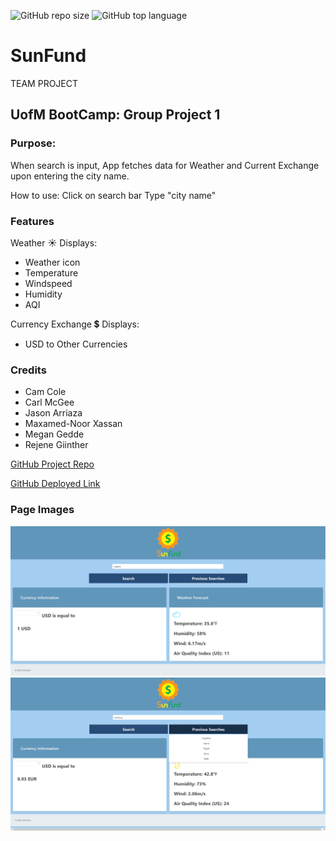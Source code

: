 ![GitHub repo size](https://img.shields.io/github/repo-size/CarlJMcGee/Project1-travel-app)
![GitHub top language](https://img.shields.io/github/languages/top/CarlJMcGee/Project1-travel-app)

# SunFund

TEAM PROJECT

## UofM BootCamp: Group Project 1

### Purpose:

When search is input, App fetches data for Weather and Current Exchange upon entering the city name.

How to use:
Click on search bar
Type "city name"

### Features

Weather ☀️ Displays:

- Weather icon
- Temperature
- Windspeed
- Humidity
- AQI

Currency Exchange 💲 Displays:

- USD to Other Currencies

### Credits

- Cam Cole
- Carl McGee
- Jason Arriaza
- Maxamed-Noor Xassan
- Megan Gedde
- Rejene Giinther

[GitHub Project Repo](https://github.com/CarlJMcGee/Project1-travel-app)

[GitHub Deployed Link](https://carljmcgee.github.io/Project1-travel-app/)

### Page Images

<img width="1437" alt="Minneapolis" src="./assets\img\screenshot-carljmcgee.github.io-2022.04.18-19_55_27.png">

<img width="1437" alt="Minneapolis" src="./assets\img\screenshot-carljmcgee.github.io-2022.04.18-19_55_28.png">
